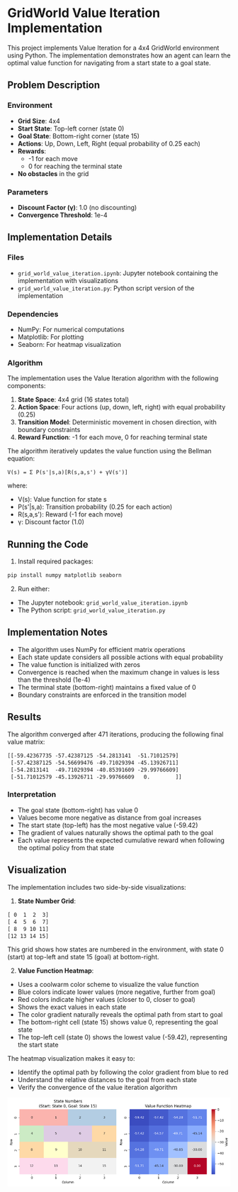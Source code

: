 # GridWorld Value Iteration Implementation

This project implements Value Iteration for a 4x4 GridWorld environment using Python. The implementation demonstrates how an agent can learn the optimal value function for navigating from a start state to a goal state.

## Problem Description

### Environment
- **Grid Size**: 4x4
- **Start State**: Top-left corner (state 0)
- **Goal State**: Bottom-right corner (state 15)
- **Actions**: Up, Down, Left, Right (equal probability of 0.25 each)
- **Rewards**: 
  - -1 for each move
  - 0 for reaching the terminal state
- **No obstacles** in the grid

### Parameters
- **Discount Factor (γ)**: 1.0 (no discounting)
- **Convergence Threshold**: 1e-4

## Implementation Details

### Files
- `grid_world_value_iteration.ipynb`: Jupyter notebook containing the implementation with visualizations
- `grid_world_value_iteration.py`: Python script version of the implementation

### Dependencies
- NumPy: For numerical computations
- Matplotlib: For plotting
- Seaborn: For heatmap visualization

### Algorithm

The implementation uses the Value Iteration algorithm with the following components:

1. **State Space**: 4x4 grid (16 states total)
2. **Action Space**: Four actions (up, down, left, right) with equal probability (0.25)
3. **Transition Model**: Deterministic movement in chosen direction, with boundary constraints
4. **Reward Function**: -1 for each move, 0 for reaching terminal state

The algorithm iteratively updates the value function using the Bellman equation:
```
V(s) = Σ P(s'|s,a)[R(s,a,s') + γV(s')]
```
where:
- V(s): Value function for state s
- P(s'|s,a): Transition probability (0.25 for each action)
- R(s,a,s'): Reward (-1 for each move)
- γ: Discount factor (1.0)

## Running the Code

1. Install required packages:
```bash
pip install numpy matplotlib seaborn
```

2. Run either:
- The Jupyter notebook: `grid_world_value_iteration.ipynb`
- The Python script: `grid_world_value_iteration.py`

## Implementation Notes
- The algorithm uses NumPy for efficient matrix operations
- Each state update considers all possible actions with equal probability
- The value function is initialized with zeros
- Convergence is reached when the maximum change in values is less than the threshold (1e-4)
- The terminal state (bottom-right) maintains a fixed value of 0
- Boundary constraints are enforced in the transition model

## Results

The algorithm converged after 471 iterations, producing the following final value matrix:

```
[[-59.42367735 -57.42387125 -54.2813141  -51.71012579]
 [-57.42387125 -54.56699476 -49.71029394 -45.13926711]
 [-54.2813141  -49.71029394 -40.85391609 -29.99766609]
 [-51.71012579 -45.13926711 -29.99766609   0.        ]]
```

### Interpretation
- The goal state (bottom-right) has value 0
- Values become more negative as distance from goal increases
- The start state (top-left) has the most negative value (-59.42)
- The gradient of values naturally shows the optimal path to the goal
- Each value represents the expected cumulative reward when following the optimal policy from that state

## Visualization

The implementation includes two side-by-side visualizations:

1. **State Number Grid**:
```
[ 0  1  2  3]
[ 4  5  6  7]
[ 8  9 10 11]
[12 13 14 15]
```
This grid shows how states are numbered in the environment, with state 0 (start) at top-left and state 15 (goal) at bottom-right.

2. **Value Function Heatmap**:
- Uses a coolwarm color scheme to visualize the value function
- Blue colors indicate lower values (more negative, further from goal)
- Red colors indicate higher values (closer to 0, closer to goal)
- Shows the exact values in each state
- The color gradient naturally reveals the optimal path from start to goal
- The bottom-right cell (state 15) shows value 0, representing the goal state
- The top-left cell (state 0) shows the lowest value (-59.42), representing the start state

The heatmap visualization makes it easy to:
- Identify the optimal path by following the color gradient from blue to red
- Understand the relative distances to the goal from each state
- Verify the convergence of the value iteration algorithm

![alt text](image.png)
